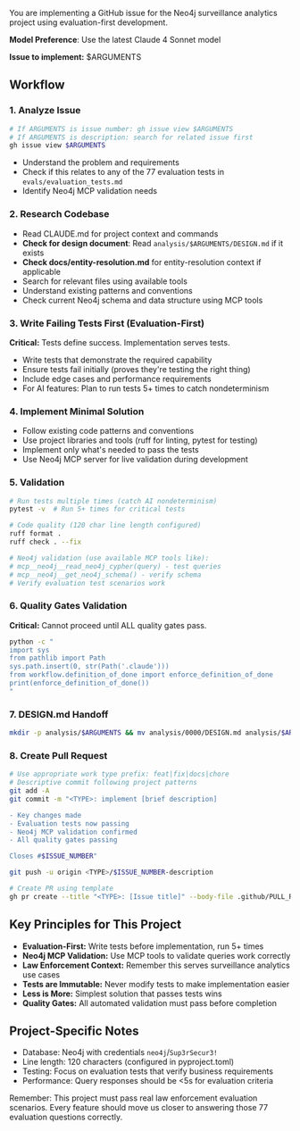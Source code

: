You are implementing a GitHub issue for the Neo4j surveillance analytics project using evaluation-first development.

**Model Preference**: Use the latest Claude 4 Sonnet model

**Issue to implement:**
$ARGUMENTS

## Workflow

### 1. Analyze Issue
```bash
# If ARGUMENTS is issue number: gh issue view $ARGUMENTS
# If ARGUMENTS is description: search for related issue first
gh issue view $ARGUMENTS
```
- Understand the problem and requirements
- Check if this relates to any of the 77 evaluation tests in `evals/evaluation_tests.md`
- Identify Neo4j MCP validation needs

### 2. Research Codebase
- Read CLAUDE.md for project context and commands
- **Check for design document**: Read `analysis/$ARGUMENTS/DESIGN.md` if it exists
- **Check docs/entity-resolution.md** for entity-resolution context if applicable
- Search for relevant files using available tools
- Understand existing patterns and conventions
- Check current Neo4j schema and data structure using MCP tools

### 3. Write Failing Tests First (Evaluation-First)
**Critical:** Tests define success. Implementation serves tests.
- Write tests that demonstrate the required capability
- Ensure tests fail initially (proves they're testing the right thing)
- Include edge cases and performance requirements
- For AI features: Plan to run tests 5+ times to catch nondeterminism

### 4. Implement Minimal Solution
- Follow existing code patterns and conventions
- Use project libraries and tools (ruff for linting, pytest for testing)
- Implement only what's needed to pass the tests
- Use Neo4j MCP server for live validation during development

### 5. Validation
```bash
# Run tests multiple times (catch AI nondeterminism)
pytest -v  # Run 5+ times for critical tests

# Code quality (120 char line length configured)
ruff format .
ruff check . --fix

# Neo4j validation (use available MCP tools like):
# mcp__neo4j__read_neo4j_cypher(query) - test queries
# mcp__neo4j__get_neo4j_schema() - verify schema
# Verify evaluation test scenarios work
```

### 6. Quality Gates Validation
**Critical:** Cannot proceed until ALL quality gates pass.
```bash
python -c "
import sys
from pathlib import Path
sys.path.insert(0, str(Path('.claude')))
from workflow.definition_of_done import enforce_definition_of_done
print(enforce_definition_of_done())
"
```

### 7. DESIGN.md Handoff
```bash
mkdir -p analysis/$ARGUMENTS && mv analysis/0000/DESIGN.md analysis/$ARGUMENTS/DESIGN.md
```

### 8. Create Pull Request
```bash
# Use appropriate work type prefix: feat|fix|docs|chore
# Descriptive commit following project patterns
git add -A
git commit -m "<TYPE>: implement [brief description]

- Key changes made
- Evaluation tests now passing
- Neo4j MCP validation confirmed
- All quality gates passing

Closes #$ISSUE_NUMBER"

git push -u origin <TYPE>/$ISSUE_NUMBER-description

# Create PR using template
gh pr create --title "<TYPE>: [Issue title]" --body-file .github/PULL_REQUEST_TEMPLATE.md
```

## Key Principles for This Project

- **Evaluation-First:** Write tests before implementation, run 5+ times
- **Neo4j MCP Validation:** Use MCP tools to validate queries work correctly  
- **Law Enforcement Context:** Remember this serves surveillance analytics use cases
- **Tests are Immutable:** Never modify tests to make implementation easier
- **Less is More:** Simplest solution that passes tests wins
- **Quality Gates:** All automated validation must pass before completion

## Project-Specific Notes

- Database: Neo4j with credentials `neo4j`/`Sup3rSecur3!`
- Line length: 120 characters (configured in pyproject.toml)
- Testing: Focus on evaluation tests that verify business requirements
- Performance: Query responses should be <5s for evaluation criteria

Remember: This project must pass real law enforcement evaluation scenarios. Every feature should move us closer to answering those 77 evaluation questions correctly.